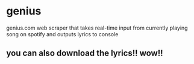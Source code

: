 # genius
genius.com web scraper that takes real-time input from currently playing song on spotify and outputs lyrics to console

## you can also download the lyrics!! wow!!
